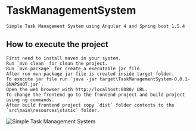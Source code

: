 # TaskManagementSystem
	Simple Task Management System using Angular 4 and Spring boot 1.5.4

## How to execute the project

	First need to install maven in your system.
	Run `mvn clean` for clean the project.
	Run `mvn package` for create a executable jar file.
	After run mvn package jar file is created inside target folder.
	To execute jar file run `java -jar target\TaskManagementSystem-0.0.1-SNAPSHOT.jar`.
	Open the web browser with http://localhost:8080/ URL.
	To change the frontend go to the frontend project and build project using ng commands.
	After build frontend project copy `dist` folder contents to the `src\main\resources\static` folder.
	

![Simple Task Management System](https://drive.google.com/file/d/0Bx2Z7RxcZYmTRjJRMW9JWmI5WUU/view)


